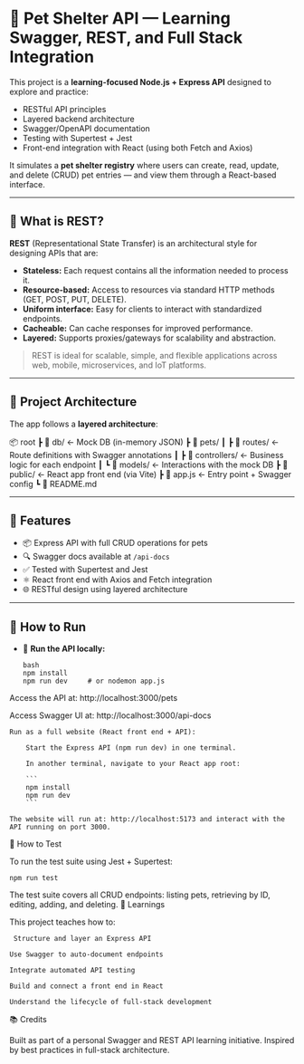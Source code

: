 # 🐾 Pet Shelter API — Learning Swagger, REST, and Full Stack Integration

This project is a **learning-focused Node.js + Express API** designed to explore and practice:
- RESTful API principles
- Layered backend architecture
- Swagger/OpenAPI documentation
- Testing with Supertest + Jest
- Front-end integration with React (using both Fetch and Axios)

It simulates a **pet shelter registry** where users can create, read, update, and delete (CRUD) pet entries — and view them through a React-based interface.

---

## 📘 What is REST?

**REST** (Representational State Transfer) is an architectural style for designing APIs that are:

- **Stateless:** Each request contains all the information needed to process it.
- **Resource-based:** Access to resources via standard HTTP methods (GET, POST, PUT, DELETE).
- **Uniform interface:** Easy for clients to interact with standardized endpoints.
- **Cacheable:** Can cache responses for improved performance.
- **Layered:** Supports proxies/gateways for scalability and abstraction.

> REST is ideal for scalable, simple, and flexible applications across web, mobile, microservices, and IoT platforms.

---

## 🧱 Project Architecture

The app follows a **layered architecture**:

📦 root
┣ 📂 db/ ← Mock DB (in-memory JSON)
┣ 📂 pets/
┃ ┣ 📂 routes/ ← Route definitions with Swagger annotations
┃ ┣ 📂 controllers/ ← Business logic for each endpoint
┃ ┗ 📂 models/ ← Interactions with the mock DB
┣ 📂 public/ ← React app front end (via Vite)
┣ 📜 app.js ← Entry point + Swagger config
┗ 📜 README.md


---

## 🔬 Features

- 📦 Express API with full CRUD operations for pets
- 🔍 Swagger docs available at `/api-docs`
- ✅ Tested with Supertest and Jest
- ⚛️ React front end with Axios and Fetch integration
- 🌐 RESTful design using layered architecture

---

## 🚀 How to Run

- 🧪 **Run the API locally:**

  ```
  bash
  npm install
  npm run dev     # or nodemon app.js
  ```

Access the API at: http://localhost:3000/pets

Access Swagger UI at: http://localhost:3000/api-docs

    Run as a full website (React front end + API):

        Start the Express API (npm run dev) in one terminal.

        In another terminal, navigate to your React app root:

        ```
        npm install
        npm run dev
        ```

    The website will run at: http://localhost:5173 and interact with the API running on port 3000.

🧪 How to Test

To run the test suite using Jest + Supertest:

```npm run test```

The test suite covers all CRUD endpoints: listing pets, retrieving by ID, editing, adding, and deleting.
📖 Learnings

This project teaches how to:

     Structure and layer an Express API

    Use Swagger to auto-document endpoints

    Integrate automated API testing

    Build and connect a front end in React

    Understand the lifecycle of full-stack development

📚 Credits

Built as part of a personal Swagger and REST API learning initiative. Inspired by best practices in full-stack architecture.